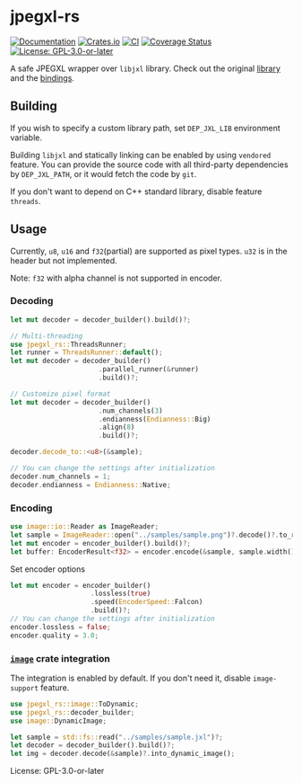 # jpegxl-rs

[![Documentation](https://docs.rs/jpegxl-rs/badge.svg)](https://docs.rs/jpegxl-rs/)
[![Crates.io](https://img.shields.io/crates/v/jpegxl-rs.svg)](https://crates.io/crates/jpegxl-rs)
[![CI](https://github.com/inflation/jpegxl-rs/workflows/CI/badge.svg)](
https://github.com/inflation/jpegxl-rs/actions?query=workflow%3ACI)
[![Coverage Status](https://coveralls.io/repos/github/inflation/jpegxl-rs/badge.svg?branch=master)](
https://coveralls.io/github/inflation/jpegxl-rs?branch=master)
[![License: GPL-3.0-or-later](https://img.shields.io/crates/l/jpegxl-rs)](
https://github.com/inflation/jpegxl-rs/blob/master/LICENSE)

A safe JPEGXL wrapper over `libjxl` library. Check out the original [library](https://github.com/libjxl/libjxl)
and the [bindings](https://github.com/inflation/jpegxl-sys).

## Building

If you wish to specify a custom library path, set `DEP_JXL_LIB` environment variable.

Building `libjxl` and statically linking can be enabled by using `vendored` feature.
You can provide the source code with all third-party dependencies by `DEP_JXL_PATH`,
or it would fetch the code by `git`.

If you don't want to depend on C++ standard library, disable feature `threads`.

## Usage

Currently, `u8`, `u16` and `f32`(partial) are supported as pixel types. `u32` is in the header but not implemented.

Note: `f32` with alpha channel is not supported in encoder.

### Decoding

```rust
let mut decoder = decoder_builder().build()?;

// Multi-threading
use jpegxl_rs::ThreadsRunner;
let runner = ThreadsRunner::default();
let mut decoder = decoder_builder()
                      .parallel_runner(&runner)
                      .build()?;

// Customize pixel format
let mut decoder = decoder_builder()
                      .num_channels(3)
                      .endianness(Endianness::Big)
                      .align(8)
                      .build()?;

decoder.decode_to::<u8>(&sample);

// You can change the settings after initialization
decoder.num_channels = 1;
decoder.endianness = Endianness::Native;
```

### Encoding

```rust
use image::io::Reader as ImageReader;
let sample = ImageReader::open("../samples/sample.png")?.decode()?.to_rgba16();
let mut encoder = encoder_builder().build()?;
let buffer: EncoderResult<f32> = encoder.encode(&sample, sample.width(), sample.height())?;
```

Set encoder options

```rust
let mut encoder = encoder_builder()
                    .lossless(true)
                    .speed(EncoderSpeed::Falcon)
                    .build()?;
// You can change the settings after initialization
encoder.lossless = false;
encoder.quality = 3.0;
```

### [`image`](https://crates.io/crates/image) crate integration

The integration is enabled by default. If you don't need it, disable `image-support` feature.

```rust
use jpegxl_rs::image::ToDynamic;
use jpegxl_rs::decoder_builder;
use image::DynamicImage;

let sample = std::fs::read("../samples/sample.jxl")?;
let decoder = decoder_builder().build()?;
let img = decoder.decode(&sample)?.into_dynamic_image();
```

License: GPL-3.0-or-later
